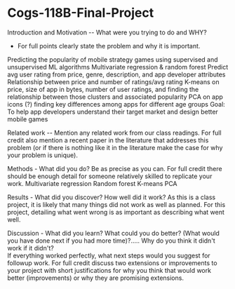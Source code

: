 # Cogs-118B-Final-Project
Introduction and Motivation -- What were you trying to do and WHY?
  - For full points clearly state the problem and why it is important.

Predicting the popularity of mobile strategy games using supervised and unsupervised ML algorithms
Multivariate regression & random forest
Predict avg user rating from price, genre, description, and app developer attributes
Relationship between price and number of ratings/avg rating
K-means on price, size of app in bytes, number of user ratings, and finding the relationship between those clusters and associated popularity
PCA on app icons (?) finding key differences among apps for different age groups
Goal: To help app developers understand their target market and design better mobile games

Related work -- Mention any related work from our class readings.
For full credit also mention a recent paper in the literature that addresses this problem
(or if there is nothing like it in the literature make the case for why your problem is unique).

Methods - What did you do?  Be as precise as you can.   For full credit there should be enough detail for someone relatively skilled to replicate your work.
Multivariate regression
Random forest
K-means
PCA

Results - What did you discover? How well did it work?  As this is a class project, it is likely that many things did not work as well as planned.  For this project, detailing what went wrong is as important as describing what went well.

Discussion - What did you learn?  What could you do better? (What would you
have done next if you had more time)?.....  Why do you think it didn't work if it didn't?  
If everything worked perfectly,  what next steps would you suggest for followup work.  For full credit discuss two extensions or improvements to your project with short justifications for why you think that would work better (improvements) or why they are promising extensions.
